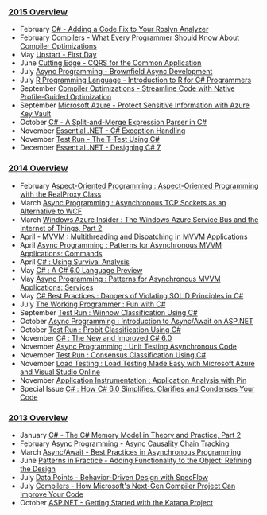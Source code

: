 


### [2015 Overview](https://learn.microsoft.com/en-us/archive/msdn-magazine/2015/msdn-magazine-issues-from-2015)
- February [C# - Adding a Code Fix to Your Roslyn Analyzer](https://learn.microsoft.com/en-us/archive/msdn-magazine/2015/february/csharp-adding-a-code-fix-to-your-roslyn-analyzer)
- February [Compilers - What Every Programmer Should Know About Compiler Optimizations](https://learn.microsoft.com/en-us/archive/msdn-magazine/2015/february/compilers-what-every-programmer-should-know-about-compiler-optimizations)
- May [Upstart - First Day](https://learn.microsoft.com/en-us/archive/msdn-magazine/2015/may/upstart-first-day)
- June [Cutting Edge - CQRS for the Common Application](https://learn.microsoft.com/en-us/archive/msdn-magazine/2015/june/cutting-edge-cqrs-for-the-common-application)
- July [Async Programming - Brownfield Async Development](https://learn.microsoft.com/en-us/archive/msdn-magazine/2015/july/async-programming-brownfield-async-development)
- July [R Programming Language - Introduction to R for C# Programmers](https://learn.microsoft.com/en-us/archive/msdn-magazine/2015/july/r-programming-language-introduction-to-r-for-csharp-programmers)
- September [Compiler Optimizations - Streamline Code with Native Profile-Guided Optimization](https://learn.microsoft.com/en-us/archive/msdn-magazine/2015/september/compiler-optimizations-streamline-code-with-native-profile-guided-optimization)
- September [Microsoft Azure - Protect Sensitive Information with Azure Key Vault](https://learn.microsoft.com/en-us/archive/msdn-magazine/2015/september/microsoft-azure-protect-sensitive-information-with-azure-key-vault)
- October [C# - A Split-and-Merge Expression Parser in C#](https://learn.microsoft.com/en-us/archive/msdn-magazine/2015/october/csharp-a-split-and-merge-expression-parser-in-csharp)
- November [Essential .NET - C# Exception Handling](https://learn.microsoft.com/en-us/archive/msdn-magazine/2015/november/essential-net-csharp-exception-handling)
- November [Test Run - The T-Test Using C#](https://learn.microsoft.com/en-us/archive/msdn-magazine/2015/november/test-run-the-t-test-using-csharp)
- December [Essential .NET - Designing C# 7](https://learn.microsoft.com/en-us/archive/msdn-magazine/2015/december/essential-net-designing-csharp-7)



### [2014 Overview](https://learn.microsoft.com/en-us/archive/msdn-magazine/2014/msdn-magazine-issues-from-2014)
- February [Aspect-Oriented Programming : Aspect-Oriented Programming with the RealProxy Class](https://learn.microsoft.com/en-us/archive/msdn-magazine/2014/february/aspect-oriented-programming-aspect-oriented-programming-with-the-realproxy-class)
- March [Async Programming : Asynchronous TCP Sockets as an Alternative to WCF](https://learn.microsoft.com/en-us/archive/msdn-magazine/2014/march/async-programming-asynchronous-tcp-sockets-as-an-alternative-to-wcf)
- March [Windows Azure Insider : The Windows Azure Service Bus and the Internet of Things, Part 2](https://learn.microsoft.com/en-us/archive/msdn-magazine/2014/march/windows-azure-insider-the-windows-azure-service-bus-and-the-internet-of-things-part-2)
- April - [MVVM : Multithreading and Dispatching in MVVM Applications](https://learn.microsoft.com/en-us/archive/msdn-magazine/2014/april/mvvm-multithreading-and-dispatching-in-mvvm-applications)
- April [Async Programming : Patterns for Asynchronous MVVM Applications: Commands](https://learn.microsoft.com/en-us/archive/msdn-magazine/2014/april/async-programming-patterns-for-asynchronous-mvvm-applications-commands)
- April [C# : Using Survival Analysis
](https://learn.microsoft.com/en-us/archive/msdn-magazine/2014/april/csharp-using-survival-analysis)
- May [C# : A C# 6.0 Language Preview](https://learn.microsoft.com/en-us/archive/msdn-magazine/2014/may/csharp-a-csharp-6-0-language-preview)
- May [Async Programming : Patterns for Asynchronous MVVM Applications: Services](https://learn.microsoft.com/en-us/archive/msdn-magazine/2014/may/async-programming-patterns-for-asynchronous-mvvm-applications-services)
- May [C# Best Practices : Dangers of Violating SOLID Principles in C#](https://learn.microsoft.com/en-us/archive/msdn-magazine/2014/may/csharp-best-practices-dangers-of-violating-solid-principles-in-csharp)
- July [The Working Programmer : Fun with C#](https://learn.microsoft.com/en-us/archive/msdn-magazine/2014/july/the-working-programmer-fun-with-csharp)
- September [Test Run : Winnow Classification Using C#](https://learn.microsoft.com/en-us/archive/msdn-magazine/2014/september/test-run-winnow-classification-using-csharp)
- October [Async Programming : Introduction to Async/Await on ASP.NET](https://learn.microsoft.com/en-us/archive/msdn-magazine/2014/october/async-programming-introduction-to-async-await-on-asp-net)
- October [Test Run : Probit Classification Using C#](https://learn.microsoft.com/en-us/archive/msdn-magazine/2014/october/test-run-probit-classification-using-csharp)
- November [C# : The New and Improved C# 6.0](https://learn.microsoft.com/en-us/archive/msdn-magazine/2014/october/csharp-the-new-and-improved-csharp-6-0)
- November [Async Programming : Unit Testing Asynchronous Code](https://learn.microsoft.com/en-us/archive/msdn-magazine/2014/november/async-programming-unit-testing-asynchronous-code)
- November [Test Run : Consensus Classification Using C#](https://learn.microsoft.com/en-us/archive/msdn-magazine/2014/november/test-run-consensus-classification-using-csharp)
- November [Load Testing : Load Testing Made Easy with Microsoft Azure and Visual Studio Online](https://learn.microsoft.com/en-us/archive/msdn-magazine/2014/november/load-testing-load-testing-made-easy-with-microsoft-azure-and-visual-studio-online)
- November [Application Instrumentation : Application Analysis with Pin](https://learn.microsoft.com/en-us/archive/msdn-magazine/2014/november/application-instrumentation-application-analysis-with-pin)
- Special Issue [C# : How C# 6.0 Simplifies, Clarifies and Condenses Your Code](https://learn.microsoft.com/en-us/archive/msdn-magazine/2014/special-issue/csharp-how-csharp-6-0-simplifies-clarifies-and-condenses-your-code)



### [2013 Overview](https://learn.microsoft.com/en-us/archive/msdn-magazine/2013/msdn-magazine-issues-from-2013)
- January [C# - The C# Memory Model in Theory and Practice, Part 2](https://learn.microsoft.com/en-us/archive/msdn-magazine/2013/january/csharp-the-csharp-memory-model-in-theory-and-practice-part-2)
- February [Async Programming - Async Causality Chain Tracking](https://learn.microsoft.com/en-us/archive/msdn-magazine/2013/february/async-programming-async-causality-chain-tracking)
- March [Async/Await - Best Practices in Asynchronous Programming](https://learn.microsoft.com/en-us/archive/msdn-magazine/2013/march/async-await-best-practices-in-asynchronous-programming)
- June [Patterns in Practice - Adding Functionality to the Object: Refining the Design](https://learn.microsoft.com/en-us/archive/msdn-magazine/2013/june/patterns-in-practice-adding-functionality-to-the-object-refining-the-design)
- July [Data Points - Behavior-Driven Design with SpecFlow](https://learn.microsoft.com/en-us/archive/msdn-magazine/2013/july/data-points-behavior-driven-design-with-specflow)
- July [Compilers - How Microsoft's Next-Gen Compiler Project Can Improve Your Code](https://learn.microsoft.com/en-us/archive/msdn-magazine/2013/july/compilers-how-microsoft-s-next-gen-compiler-project-can-improve-your-code)
- October [ASP.NET - Getting Started with the Katana Project](https://learn.microsoft.com/en-us/archive/msdn-magazine/2013/october/asp-net-getting-started-with-the-katana-project)

